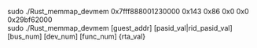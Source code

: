 sudo ./Rust_memmap_devmem 0x7fff888001230000 0x143 0x86 0x0 0x0 0x29bf62000  
sudo ./Rust_memmap_devmem [guest_addr] [pasid_val|rid_pasid_val] [bus_num] [dev_num] [func_num] {rta_val}

